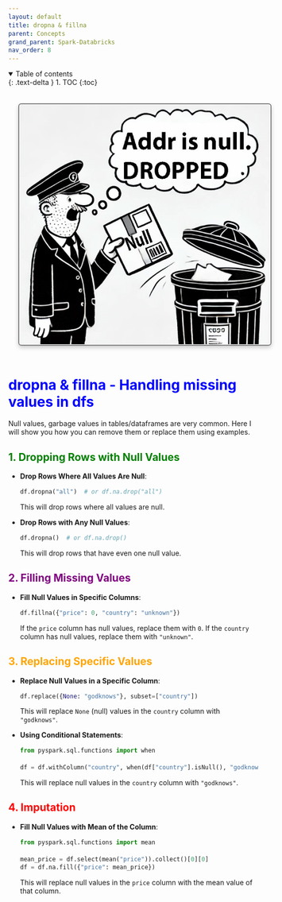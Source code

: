 ```yaml
---
layout: default
title: dropna & fillna
parent: Concepts
grand_parent: Spark-Databricks
nav_order: 8
---
```


<details open markdown="block">
  <summary>
    Table of contents
  </summary>
  {: .text-delta }
1. TOC
{:toc}
</details>

<img src="images/custom-image-2024-07-11-15-39-31.png"  style="
    border: 2px solid gray;
    border-radius: 6px;
    box-shadow: 0px 4px 8px rgba(0, 0, 0, 0.2);
    margin: 20px;
    padding: 1px;
    width: auto; /* Maintain aspect ratio */
    height: 500; /* Maintain aspect ratio */
    transition: transform 0.2s;
" />
# <span style="color:blue">dropna & fillna - Handling missing values in dfs</span>

Null values, garbage values in tables/dataframes are very common. Here I will show you how you can remove them or replace them using examples.

## <span style="color:green">1. Dropping Rows with Null Values</span>

- **Drop Rows Where All Values Are Null**:
  ```python
  df.dropna("all")  # or df.na.drop("all")
  ```
  This will drop rows where all values are null.

- **Drop Rows with Any Null Values**:
  ```python
  df.dropna()  # or df.na.drop()
  ```
  This will drop rows that have even one null value.

## <span style="color:purple">2. Filling Missing Values</span>

- **Fill Null Values in Specific Columns**:
  ```python
  df.fillna({"price": 0, "country": "unknown"})
  ```
  If the `price` column has null values, replace them with `0`. If the `country` column has null values, replace them with `"unknown"`.

## <span style="color:orange">3. Replacing Specific Values</span>

- **Replace Null Values in a Specific Column**:
  ```python
  df.replace({None: "godknows"}, subset=["country"])
  ```
  This will replace `None` (null) values in the `country` column with `"godknows"`.

- **Using Conditional Statements**:
  ```python
  from pyspark.sql.functions import when

  df = df.withColumn("country", when(df["country"].isNull(), "godknows").otherwise(df["country"]))
  ```
  This will replace null values in the `country` column with `"godknows"`.

## <span style="color:red">4. Imputation</span>

- **Fill Null Values with Mean of the Column**:
  ```python
  from pyspark.sql.functions import mean

  mean_price = df.select(mean("price")).collect()[0][0]
  df = df.na.fill({"price": mean_price})
  ```
  This will replace null values in the `price` column with the mean value of that column.